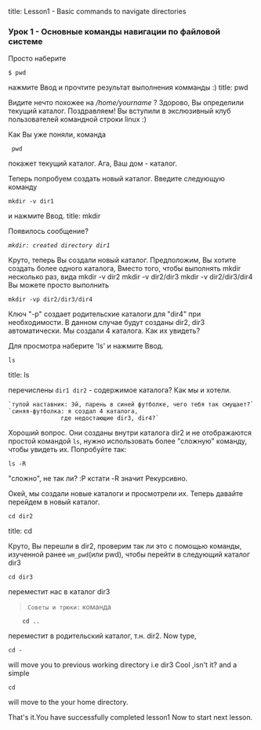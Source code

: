 title: Lesson1 - Basic commands to navigate directories 

### Урок 1 - Основные команды навигации по файловой системе

Просто наберите 

    $ pwd


нажмите Ввод и прочтите результат выполнения комманды :)
title: pwd

Видите нечто похожее на */home/yourname* ? Здорово, Вы определили текущий каталог.
Поздравляем! Вы вступили в экслюзивный клуб пользователей командной строки linux :)

Как Вы уже поняли, команда

     pwd


покажет текущий каталог. Ага, Ваш дом - каталог.

Теперь попробуем создать новый каталог. Введите следующую команду

    mkdir -v dir1

и нажмите Ввод.
title: mkdir

Появилось сообщение?

*`mkdir: created directory dir1`*

Круто, теперь Вы создали новый каталог. Предположим, Вы хотите создать более одного каталога, 
Вместо того, чтобы выполнять mkdir несколько раз, вида 
	mkdir -v dir2
	mkdir -v dir2/dir3
	mkdir -v dir2/dir3/dir4
Вы можете просто выполнить

	mkdir -vp dir2/dir3/dir4

Ключ "-p" создает родительские каталоги для "dir4" при необходимости.
В данном случае будут созданы dir2, dir3 автоматически. 
Мы создали 4 каталога. Как их увидеть?

Для просмотра наберите 'ls' и нажмите Ввод.

	ls

title: ls

перечислены `dir1 dir2` - содержимое каталога? Как мы и хотели.

	`тупой наставник: Эй, парень в синей футболке, чего тебя так смущает?`
	`синяя-футболка: я создал 4 каталога,
                   где недостающие dir3, dir4?`

Хороший вопрос. Они созданы внутри каталога dir2 и не отображаются простой командой `ls`, 
нужно использовать более "сложную" команду, чтобы увидеть их. Попробуйте так:

	ls -R 

"сложно", не так ли? :P кстати -R значит Рекурсивно.

Окей, мы создали новые каталоги и просмотрели их. Теперь давайте 
перейдем в новый каталог.

	cd dir2

title: cd

Круто, Вы перешли в dir2, проверим так ли это с помощью команды, 
изученной ранее `wm_pwd`(или pwd), чтобы перейти в следующий каталог dir3

	cd dir3
переместит нас в каталог dir3

>`Советы и трюки:` команда

        cd ..

переместит в родительский каталог, т.н. dir2.
Now type,

	cd -
will move you to previous working directory 
i.e dir3 Cool ,isn't it? and a simple

	cd 
will move to the your home directory.

That's it.You have successfully completed lesson1
Now to start next lesson.


